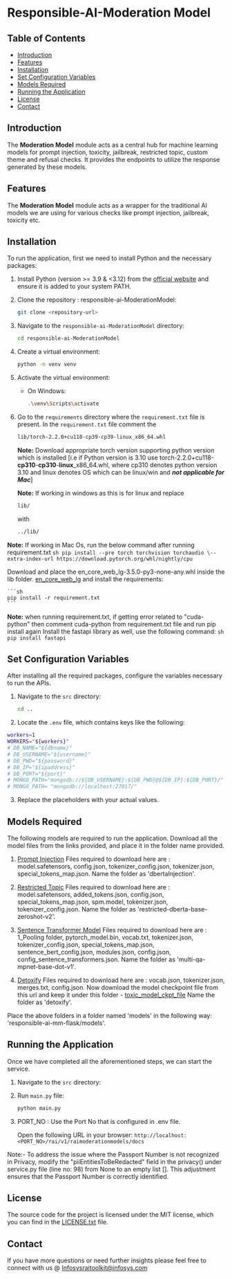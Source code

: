 # Responsible-AI-Moderation Model 

## Table of Contents

- [Introduction](#introduction)
- [Features](#features)
- [Installation](#installation)
- [Set Configuration Variables](#set-configuration-variables)
- [Models Required](#models-required)
- [Running the Application](#running-the-application)
- [License](#license)
- [Contact](#contact)
  
## Introduction
The **Moderation Model** module acts as a central hub for machine learning models for prompt injection, toxicity, jailbreak, restricted topic, custom theme and refusal checks. It provides the endpoints to utilize the response generated by these models.

## Features
The **Moderation Model** module acts as a wrapper for the traditional AI models we are using for various checks like prompt injection, jailbreak, toxicity etc. 

## Installation
To run the application, first we need to install Python and the necessary packages:

1. Install Python (version >= 3.9 & <3.12) from the [official website](https://www.python.org/downloads/) and ensure it is added to your system PATH.

2. Clone the repository : responsible-ai-ModerationModel:
    ```sh
    git clone <repository-url>
    ```

3. Navigate to the `responsible-ai-ModerationModel` directory:
    ```sh
    cd responsible-ai-ModerationModel
    ```

4. Create a virtual environment:
    ```sh
    python -m venv venv
    ```

5. Activate the virtual environment:
    - On Windows:
        ```sh
        .\venv\Scripts\activate
         ```

6. Go to the `requirements` directory where the `requirement.txt` file is present.
    In the `requirement.txt` file comment the 
    ```sh
    lib/torch-2.2.0+cu118-cp39-cp39-linux_x86_64.whl  
    ```
    **Note:** Download appropriate torch version supporting python version which is installed [i.e if Python version is 3.10 use torch-2.2.0+cu118-**cp310**-**cp310**-**linux**_x86_64.whl, where cp310 denotes python version 3.10 and linux denotes OS which can be linux/win and **_not applicable for Mac_**]
   
    **Note:** If working in windows as this is for linux and replace 
    ```sh
    lib/
    ```
    with 
    ```sh
    ../lib/
    ```
  **Note:** If working in Mac Os, run the below command after running requirement.txt
     ```sh
   pip install --pre torch torchvision torchaudio \--extra-index-url https://download.pytorch.org/whl/nightly/cpu
    ```
  
  Download and place the en_core_web_lg-3.5.0-py3-none-any.whl inside the lib folder.
    [en_core_web_lg](https://github.com/explosion/spacy-models/releases/download/en_core_web_lg-3.5.0/en_core_web_lg-3.5.0-py3-none-any.whl) and install the requirements:
    
    ```sh
    pip install -r requirement.txt
    ```
    
  **Note:** when running requirement.txt, if getting error related to "cuda-python" then comment cuda-python from 
          requirement.txt file and run pip install again
    Install the fastapi library as well, use the following command:
    ```sh
    pip install fastapi
    ```
## Set Configuration Variables
After installing all the required packages, configure the variables necessary to run the APIs.

1. Navigate to the `src` directory:
    ```sh
    cd ..
    ```

2. Locate the `.env` file, which contains keys like the following:

  ```sh
  workers=1
  WORKERS="${workers}"
  # DB_NAME="${dbname}"
  # DB_USERNAME="${username}"
  # DB_PWD="${password}"
  # DB_IP="${ipaddress}"
  # DB_PORT="${port}"
  # MONGO_PATH="mongodb://${DB_USERNAME}:${DB_PWD}@${DB_IP}:${DB_PORT}/"
  # MONGO_PATH= "mongodb://localhost:27017/"
  ```

3. Replace the placeholders with your actual values.

## Models Required
The following models are required to run the application. Download all the model files from the links provided, and place it in the folder name provided.

1. [Prompt Injection](https://huggingface.co/deepset/deberta-v3-base-injection/tree/main)
Files required to download here are : model.safetensors, config.json, tokenizer_config.json, tokenizer.json, special_tokens_map.json.
Name the folder as 'dbertaInjection'.

2. [Restricted Topic](https://huggingface.co/MoritzLaurer/deberta-v3-base-zeroshot-v2.0/tree/main)
Files required to download here are : model.safetensors, added_tokens.json, config.json, special_tokens_map.json, spm.model, tokenizer.json, tokenizer_config.json.
Name the folder as 'restricted-dberta-base-zeroshot-v2'.

3. [Sentence Transformer Model](https://huggingface.co/sentence-transformers/multi-qa-mpnet-base-dot-v1/tree/main)
Files required to download here are : 1_Pooling folder, pytorch_model.bin, vocab.txt, tokenizer.json, tokenizer_config.json, special_tokens_map.json, sentence_bert_config.json, modules.json, config.json, config_sentence_transformers.json.
Name the folder as 'multi-qa-mpnet-base-dot-v1'.

4. [Detoxify](https://huggingface.co/FacebookAI/roberta-base/tree/main)
Files required to download here are : vocab.json, tokenizer.json, merges.txt, config.json.
Now download the model checkpoint file from this url and keep it under this folder -
[toxic_model_ckpt_file](https://github.com/unitaryai/detoxify/releases/download/v0.3-alpha/toxic_debiased-c7548aa0.ckpt)
Name the folder as 'detoxify'.

Place the above folders in a folder named 'models' in the following way: 'responsible-ai-mm-flask/models'.

## Running the Application
Once we have completed all the aforementioned steps, we can start the service.

1. Navigate to the `src` directory:

2. Run `main.py` file:
    ```sh
    python main.py
     ```

3. PORT_NO : Use the Port No that is configured in .env file.

   Open the following URL in your browser:
  `http://localhost:<PORT_NO>/rai/v1/raimoderationmodels/docs`

Note:- To address the issue where the Passport Number is not recognized in Privacy, modify the "piiEntitiesToBeRedacted" field in the privacy() under service.py file (line no: 98) from None to an empty list []. This adjustment ensures that the Passport Number is correctly identified.
  
## License
The source code for the project is licensed under the MIT license, which you can find in the [LICENSE.txt](LICENSE.txt) file.

## Contact
If you have more questions or need further insights please feel free to connect with us @ Infosysraitoolkit@infosys.com
